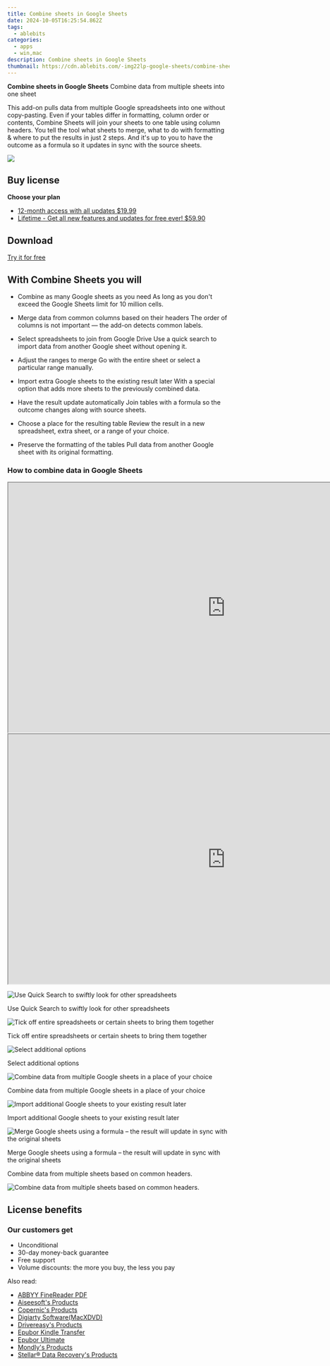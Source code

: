 ```yaml
---
title: Combine sheets in Google Sheets
date: 2024-10-05T16:25:54.862Z
tags: 
  - ablebits
categories: 
  - apps
  - win,mac
description: Combine sheets in Google Sheets
thumbnail: https://cdn.ablebits.com/-img22lp-google-sheets/combine-sheets/header-cover.webp
---
```


**Combine sheets in Google Sheets**
Combine data from multiple sheets into one sheet

This add-on pulls data from multiple Google spreadsheets into one without copy-pasting. Even if your tables differ in formatting, column order or contents, Combine Sheets will join your sheets to one table using column headers. You tell the tool what sheets to merge, what to do with formatting & where to put the results in just 2 steps. And it's up to you to have the outcome as a formula so it updates in sync with the source sheets.

![](https://cdn.ablebits.com/-img22lp-google-sheets/combine-sheets/header-cover.webp)

## Buy license

**Choose your plan**

- [12-month access with all updates $19.99](https://secure.2checkout.com/order/checkout.php?PRODS=4719411&QTY=1&AFFILIATE=108875&CART=1&CARD=2&DESIGN_TYPE=2&SHORT_FORM=1&COUPON=TrSbExpr-MjAdns-01&CLEAN_CART=ALL&SRC=website)
- [Lifetime - Get all new features and updates for free ever! $59.90](https://secure.2checkout.com/order/checkout.php?PRODS=4729643&QTY=1&AFFILIATE=108875&CART=1&CARD=2&DESIGN_TYPE=2&SHORT_FORM=1&CLEAN_CART=ALL&SRC=website)

## Download

[Try it for free](https://workspace.google.com/marketplace/app/combine_sheets/338552429820)

## With Combine Sheets you will

-   Combine as many Google sheets as you need As long as you don't exceed the Google Sheets limit for 10 million cells.
-   Merge data from common columns based on their headers The order of columns is not important — the add-on detects common labels.
-   Select spreadsheets to join from Google Drive Use a quick search to import data from another Google sheet without opening it.
-   Adjust the ranges to merge Go with the entire sheet or select a particular range manually.

-   Import extra Google sheets to the existing result later With a special option that adds more sheets to the previously combined data.
-   Have the result update automatically Join tables with a formula so the outcome changes along with source sheets.
-   Choose a place for the resulting table Review the result in a new spreadsheet, extra sheet, or a range of your choice.
-   Preserve the formatting of the tables Pull data from another Google sheet with its original formatting.

### How to combine data in Google Sheets

<iframe loading="lazy" width="984" height="567" class="" src="https://www.youtube-nocookie.com/embed/hlzEvZDo-QE" allow="encrypted-media" allowfullscreen=""></iframe>

<iframe loading="lazy" width="984" height="567" class="" src="https://www.youtube-nocookie.com/embed/cjChni-oUJo" allow="encrypted-media" allowfullscreen=""></iframe>

 ![Use Quick Search to swiftly look for other spreadsheets](https://cdn.ablebits.com/-img22lp-google-sheets/combine-sheets/quick-search-sheets.png)

Use Quick Search to swiftly look for other spreadsheets

 ![Tick off entire spreadsheets or certain sheets to bring them together](https://cdn.ablebits.com/-img22lp-google-sheets/combine-sheets/select-sheets.png)

Tick off entire spreadsheets or certain sheets to bring them together

 ![Select additional options](https://cdn.ablebits.com/-img22lp-google-sheets/combine-sheets/adjust-options.png)

Select additional options

 ![Combine data from multiple Google sheets in a place of your choice](https://cdn.ablebits.com/-img22lp-google-sheets/combine-sheets/combine-sheets-result.png)

Combine data from multiple Google sheets in a place of your choice

 ![Import additional Google sheets to your existing result later](https://cdn.ablebits.com/-img22lp-google-sheets/combine-sheets/add-to-result.png)

Import additional Google sheets to your existing result later

 ![Merge Google sheets using a formula – the result will update in sync with the original sheets](https://cdn.ablebits.com/-img22lp-google-sheets/combine-sheets/formula-result.png)

Merge Google sheets using a formula – the result will update in sync with the original sheets

Combine data from multiple sheets based on common headers.

 ![Combine data from multiple sheets based on common headers.](https://cdn.ablebits.com/-img22lp-google-sheets/combine-sheets/scheme-combine-sheets.png)

## License benefits

### Our customers get

- Unconditional
- 30-day money-back guarantee
- Free support
- Volume discounts: the more you buy, the less you pay 

<ins class="adsbygoogle"
      style="display:block"
      data-ad-client="ca-pub-7571918770474297"
      data-ad-slot="8358498916"
      data-ad-format="auto"
      data-full-width-responsive="true"></ins>

<span class="atpl-alsoreadstyle">Also read:</span>
<div><ul>
<li><a href="https://tools.techidaily.com/abbyy/products/"><u>ABBYY FineReader PDF</u></a></li>
<li><a href="https://tools.techidaily.com/aiseesoft/products/"><u>Aiseesoft's Products</u></a></li>
<li><a href="https://tools.techidaily.com/copernic/products/"><u>Copernic's Products</u></a></li>
<li><a href="https://tools.techidaily.com/macxdvd/products/"><u>Digiarty Software(MacXDVD)</u></a></li>
<li><a href="https://tools.techidaily.com/drivereasy/products/"><u>Drivereasy's Products</u></a></li>
<li><a href="https://tools.techidaily.com/epubor/transfer/"><u>Epubor Kindle Transfer</u></a></li>
<li><a href="https://tools.techidaily.com/epubor/ultimate/"><u>Epubor Ultimate</u></a></li>
<li><a href="https://tools.techidaily.com/mondly/products/"><u>Mondly's Products</u></a></li>
<li><a href="https://tools.techidaily.com/stellardata-recovery/products/"><u>Stellar® Data Recovery's Products</u></a></li>
</ul></div>

